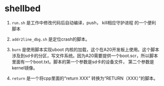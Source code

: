 # shellbed

1.  `run.sh` 是工作中修改代码后自动编译，push， kill相应守护进程 的一个便利脚本
2. `addr2line_dbg.sh` 是定位crash的脚本。
3. `burn` 是使用脚本实现uboot 内核的加载，这个在A20开发板上使用。这个脚本涉及到sd卡的分区，写文件系统。因为A20需要提供一个boot.scr，所以脚本里面有一个boot.txt。脚本的第一个参数是sd卡的设备文件， 第二个参数是kernel镜像。

4. `return` 是一个将cpp里面的“return XXX” 转换为“RETURN（XXX）”的脚本。

